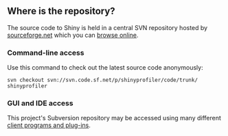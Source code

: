 ## Where is the repository? ##

The source code to Shiny is held in a central SVN repository hosted by [sourceforge.net](http://sourceforge.net/) which you can [browse online](http://sourceforge.net/p/shinyprofiler/code/HEAD/tree/).

### Command-line access ###

Use this command to check out the latest source code anonymously:
```
svn checkout svn://svn.code.sf.net/p/shinyprofiler/code/trunk/ shinyprofiler
```

### GUI and IDE access ###

This project's Subversion repository may be accessed using many different [client programs and plug-ins](http://subversion.tigris.org/links.html#clients).